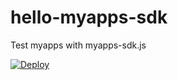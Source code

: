 # hello-myapps-sdk
Test myapps with myapps-sdk.js

[![Deploy](https://www.herokucdn.com/deploy/button.svg)](https://heroku.com/deploy)
